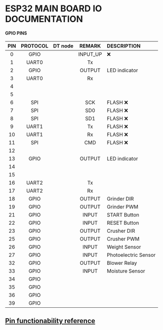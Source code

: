 # ESP32 MAIN BOARD IO DOCUMENTATION

#### GPIO PINS
|PIN|PROTOCOL|DT node|REMARK|DESCRIPTION|
|:-:|:-:|:-:|:-:|:-|
|0|GPIO||INPUT_UP|:x:|
|1|UART0||Tx||
|2|GPIO||OUTPUT|LED indicator|
|3|UART0||Rx||
|4|||||
|5|||||
|6|SPI||SCK|FLASH :x:|
|7|SPI||SD0|FLASH :x:|
|8|SPI||SD1|FLASH :x:|
|9|UART1||Tx|FLASH :x:|
|10|UART1||Rx|FLASH :x:|
|11|SPI||CMD|FLASH :x:|
|12|||||
|13|GPIO||OUTPUT|LED indicator|
|14|||||
|15|||||
|16|UART2||Tx||
|17|UART2||Rx||
|18|GPIO||OUTPUT|Grinder DIR|
|19|GPIO||OUTPUT|Grinder PWM|
|21|GPIO||INPUT|START Button|
|22|GPIO||INPUT|RESET Button|
|23|GPIO||OUTPUT|Crusher DIR|
|25|GPIO||OUTPUT|Crusher PWM|
|26|GPIO||INPUT|Weight Sensor|
|27|GPIO||INPUT|Photoelectric Sensor|
|32|GPIO||OUTPUT|Blower Relay|
|33|GPIO||INPUT|Moisture Sensor|
|34|GPIO||||
|35|GPIO||||
|36|GPIO||||
|39|GPIO||||
## [Pin functionability reference](https://randomnerdtutorials.com/esp32-pinout-reference-gpios/)

